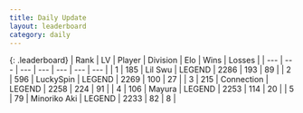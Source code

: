 ```yaml
---
title: Daily Update
layout: leaderboard
category: daily
---
```


{: .leaderboard}
| Rank | LV | Player | Division | Elo | Wins | Losses |
| --- | --- | --- | --- | --- | --- | --- |
| <span data-change="0">1</span> | 185 | <span title="ID: 468342">Lil Swu</span> | LEGEND | <span data-change="16">2286</span> | <span data-change="5">193</span> | <span data-change="1">89</span> |
| <span data-change="3">2</span> | 596 | <span title="ID: 498412">LuckySpin</span> | LEGEND | <span data-change="54">2269</span> | <span data-change="13">100</span> | <span data-change="1">27</span> |
| <span data-change="0">3</span> | 215 | <span title="ID: 539711">Connection</span> | LEGEND | <span data-change="8">2258</span> | <span data-change="9">224</span> | <span data-change="3">91</span> |
| <span data-change="-2">4</span> | 106 | <span title="ID: 381526">Mayura</span> | LEGEND | <span data-change="-3">2253</span> | <span data-change="7">114</span> | <span data-change="4">20</span> |
| <span data-change="-1">5</span> | 79 | <span title="ID: 456466">Minoriko Aki</span> | LEGEND | <span data-change="0">2233</span> | <span data-change="0">82</span> | <span data-change="0">8</span> |